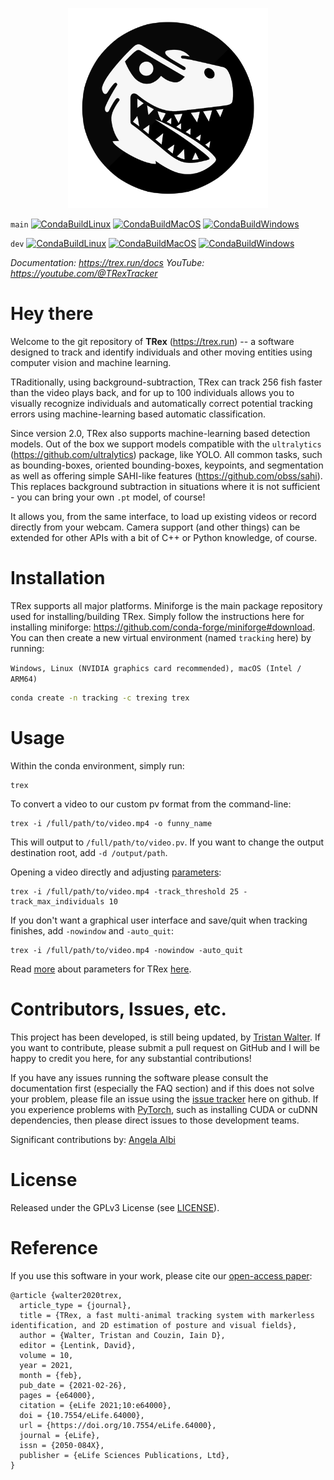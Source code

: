 <p align="center"><img src="https://github.com/mooch443/trex/blob/main/Application/src/tracker/gfx/TRex_1024.png" width="320px"></p>

`main`
[![CondaBuildLinux](https://github.com/mooch443/trex/actions/workflows/cmake-ubuntu.yml/badge.svg?branch=main)](https://github.com/mooch443/trex/actions/workflows/cmake-ubuntu.yml)
[![CondaBuildMacOS](https://github.com/mooch443/trex/actions/workflows/cmake-macos.yml/badge.svg?branch=main)](https://github.com/mooch443/trex/actions/workflows/cmake-macos.yml)
[![CondaBuildWindows](https://github.com/mooch443/trex/actions/workflows/cmake-windows.yml/badge.svg?branch=main)](https://github.com/mooch443/trex/actions/workflows/cmake-windows.yml)

`dev`
[![CondaBuildLinux](https://github.com/mooch443/trex/actions/workflows/cmake-ubuntu.yml/badge.svg?branch=dev)](https://github.com/mooch443/trex/actions/workflows/cmake-ubuntu.yml)
[![CondaBuildMacOS](https://github.com/mooch443/trex/actions/workflows/cmake-macos.yml/badge.svg?branch=dev)](https://github.com/mooch443/trex/actions/workflows/cmake-macos.yml)
[![CondaBuildWindows](https://github.com/mooch443/trex/actions/workflows/cmake-windows.yml/badge.svg?branch=dev)](https://github.com/mooch443/trex/actions/workflows/cmake-windows.yml)

*Documentation: https://trex.run/docs*
*YouTube: https://youtube.com/@TRexTracker*

# Hey there

Welcome to the git repository of **TRex** (https://trex.run) -- a software designed to track and identify individuals and other moving entities using computer vision and machine learning.

TRaditionally, using background-subtraction, TRex can track 256 fish faster than the video plays back, and for up to 100 individuals allows you to visually recognize individuals and automatically correct potential tracking errors using machine-learning based automatic classification.

Since version 2.0, TRex also supports machine-learning based detection models. Out of the box we support models compatible with the `ultralytics` (https://github.com/ultralytics) package, like YOLO. All common tasks, such as bounding-boxes, oriented bounding-boxes, keypoints, and segmentation as well as offering simple SAHI-like features (https://github.com/obss/sahi). This replaces background subtraction in situations where it is not sufficient - you can bring your own ``.pt`` model, of course!

It allows you, from the same interface, to load up existing videos or record directly from your webcam. Camera support (and other things) can be extended for other APIs with a bit of C++ or Python knowledge, of course.

# Installation

TRex supports all major platforms. Miniforge is the main package repository used for installing/building TRex. Simply follow the instructions here for installing miniforge: https://github.com/conda-forge/miniforge#download.
You can then create a new virtual environment (named ``tracking`` here) by running:

`Windows, Linux (NVIDIA graphics card recommended), macOS (Intel / ARM64)`
```bash
conda create -n tracking -c trexing trex
```

# Usage

Within the conda environment, simply run:

	trex

To convert a video to our custom pv format from the command-line:

	trex -i /full/path/to/video.mp4 -o funny_name

This will output to `/full/path/to/video.pv`. If you want to change the output destination root, add `-d /output/path`.

Opening a video directly and adjusting [parameters](https://trex.run/docs/parameters_trex.html):

	trex -i /full/path/to/video.mp4 -track_threshold 25 -track_max_individuals 10

If you don't want a graphical user interface and save/quit when tracking finishes, add `-nowindow` and `-auto_quit`:

	trex -i /full/path/to/video.mp4 -nowindow -auto_quit

Read [more](https://trex.run/docs/run.html) about parameters for TRex [here](https://trex.run/docs/parameters_trex.html).

# Contributors, Issues, etc.

This project has been developed, is still being updated, by [Tristan Walter](http://moochm.de).
If you want to contribute, please submit a pull request on GitHub and I will be happy to credit you here, for any substantial contributions!

If you have any issues running the software please consult the documentation first (especially the FAQ section) 
and if this does not solve your problem, please file an issue using the [issue tracker](https://github.com/mooch443/trex/issues) here on github. 
If you experience problems with [PyTorch](https://pytorch.org), such as installing CUDA or cuDNN dependencies, then please direct issues to those development teams.

Significant contributions by:
[Angela Albi](https://github.com/albiangela)

# License

Released under the GPLv3 License (see [LICENSE](https://github.com/mooch443/trex/blob/main/LICENSE)).

# Reference

If you use this software in your work, please cite our [open-access paper](https://elifesciences.org/articles/64000):
```
@article {walter2020trex,
  article_type = {journal},
  title = {TRex, a fast multi-animal tracking system with markerless identification, and 2D estimation of posture and visual fields},
  author = {Walter, Tristan and Couzin, Iain D},
  editor = {Lentink, David},
  volume = 10,
  year = 2021,
  month = {feb},
  pub_date = {2021-02-26},
  pages = {e64000},
  citation = {eLife 2021;10:e64000},
  doi = {10.7554/eLife.64000},
  url = {https://doi.org/10.7554/eLife.64000},
  journal = {eLife},
  issn = {2050-084X},
  publisher = {eLife Sciences Publications, Ltd},
}
```
